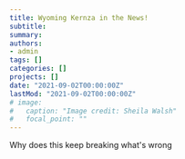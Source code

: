 ```yaml
---
title: Wyoming Kernza in the News!
subtitle: 
summary: 
authors:
- admin
tags: []
categories: []
projects: []
date: "2021-09-02T00:00:00Z"
lastMod: "2021-09-02T00:00:00Z"
# image:
#   caption: "Image credit: Sheila Walsh"
#   focal_point: ""
---
```


Why does this keep breaking what's wrong